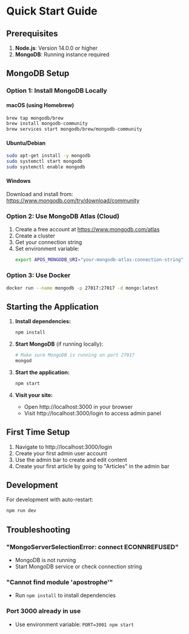 # Quick Start Guide

## Prerequisites

1. **Node.js**: Version 14.0.0 or higher
2. **MongoDB**: Running instance required

## MongoDB Setup

### Option 1: Install MongoDB Locally

#### macOS (using Homebrew)
```bash
brew tap mongodb/brew
brew install mongodb-community
brew services start mongodb/brew/mongodb-community
```

#### Ubuntu/Debian
```bash
sudo apt-get install -y mongodb
sudo systemctl start mongodb
sudo systemctl enable mongodb
```

#### Windows
Download and install from: https://www.mongodb.com/try/download/community

### Option 2: Use MongoDB Atlas (Cloud)
1. Create a free account at https://www.mongodb.com/atlas
2. Create a cluster
3. Get your connection string
4. Set environment variable:
   ```bash
   export APOS_MONGODB_URI="your-mongodb-atlas-connection-string"
   ```

### Option 3: Use Docker
```bash
docker run --name mongodb -p 27017:27017 -d mongo:latest
```

## Starting the Application

1. **Install dependencies:**
   ```bash
   npm install
   ```

2. **Start MongoDB** (if running locally):
   ```bash
   # Make sure MongoDB is running on port 27017
   mongod
   ```

3. **Start the application:**
   ```bash
   npm start
   ```

4. **Visit your site:**
   - Open http://localhost:3000 in your browser
   - Visit http://localhost:3000/login to access admin panel

## First Time Setup

1. Navigate to http://localhost:3000/login
2. Create your first admin user account
3. Use the admin bar to create and edit content
4. Create your first article by going to "Articles" in the admin bar

## Development

For development with auto-restart:
```bash
npm run dev
```

## Troubleshooting

### "MongoServerSelectionError: connect ECONNREFUSED"
- MongoDB is not running
- Start MongoDB service or check connection string

### "Cannot find module 'apostrophe'"
- Run `npm install` to install dependencies

### Port 3000 already in use
- Use environment variable: `PORT=3001 npm start`
